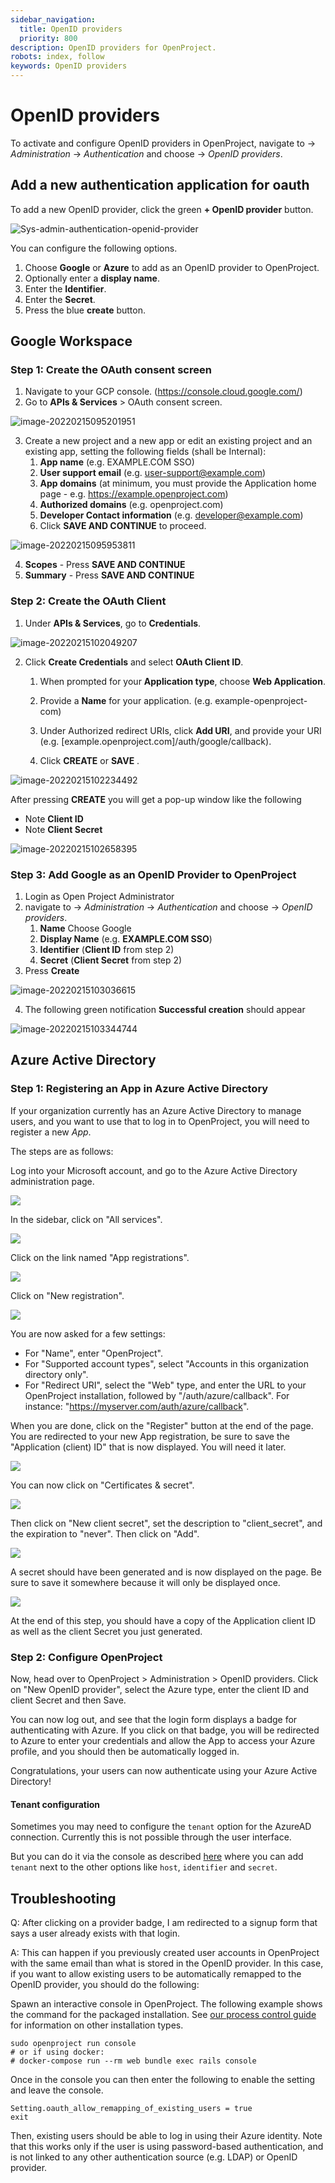 ```yaml
---
sidebar_navigation:
  title: OpenID providers
  priority: 800
description: OpenID providers for OpenProject.
robots: index, follow
keywords: OpenID providers
---
```

# OpenID providers

To activate and configure OpenID providers in OpenProject, navigate to -> *Administration* -> *Authentication* and choose -> *OpenID providers*.

## Add a new authentication application for oauth

To add a new OpenID provider, click the green **+ OpenID provider** button.

![Sys-admin-authentication-openid-provider](Sys-admin-authentication-openid-provider.png)

You can configure the following options.

1. Choose **Google** or **Azure** to add as an OpenID provider to OpenProject.
2. Optionally enter a **display name**.
3. Enter the **Identifier**.
4. Enter the **Secret**.
5. Press the blue **create** button.





## Google Workspace



### Step 1: Create the OAuth consent screen

1. Navigate to your GCP console.  (https://console.cloud.google.com/)
2. Go to **APIs & Services** > OAuth consent screen.

![image-20220215095201951](/home/ant0n/.config/Typora/typora-user-images/image-20220215095201951.png)



3. Create a new project and a new app or edit an existing project and an existing app, setting the following fields (shall be Internal):
   1. **App name** (e.g. EXAMPLE.COM SSO)
   2. **User support email** (e.g. user-support@example.com)
   3. **App domains** (at minimum, you must provide the Application home page - e.g. https://example.openproject.com)
   4. **Authorized domains** (e.g. openproject.com)
   5. **Developer Contact information** (e.g.  developer@example.com)
   6. Click **SAVE AND CONTINUE** to proceed.

![image-20220215095953811](/home/ant0n/.config/Typora/typora-user-images/image-20220215095953811.png)

4. **Scopes** - Press **SAVE AND CONTINUE**
5. **Summary** - Press **SAVE AND CONTINUE**



### Step 2: Create the OAuth Client

1. Under **APIs & Services**, go to **Credentials**.

![image-20220215102049207](/home/ant0n/.config/Typora/typora-user-images/image-20220215102049207.png)

2. Click **Create Credentials** and select **OAuth Client ID**.

   1. When prompted for your **Application type**, choose **Web Application**.

   2. Provide a **Name** for your application. (e.g. example-openproject-com)

   3. Under Authorized redirect URIs, click **Add URI**, and provide your URI (e.g. [example.openproject.com]/auth/google/callback).

   4. Click **CREATE** or **SAVE** .

![image-20220215102234492](/home/ant0n/.config/Typora/typora-user-images/image-20220215102234492.png)

After pressing **CREATE** you will get a pop-up window like the following

- Note **Client ID**
- Note **Client Secret**

![image-20220215102658395](/home/ant0n/.config/Typora/typora-user-images/image-20220215102658395.png)



### Step 3: Add Google as an OpenID Provider to OpenProject

1. Login as Open Project Administrator
2. navigate to -> *Administration* -> *Authentication* and choose -> *OpenID providers*.
   1. **Name** Choose Google
   2. **Display Name** (e.g. **EXAMPLE.COM SSO**)
   3. **Identifier** (**Client ID** from step 2)
   4. **Secret** (**Client Secret** from step 2)
3. Press **Create**

![image-20220215103036615](/home/ant0n/.config/Typora/typora-user-images/image-20220215103036615.png)

4. The following green notification **Successful creation** should appear

![image-20220215103344744](/home/ant0n/.config/Typora/typora-user-images/image-20220215103344744.png)









## Azure Active Directory

### Step 1: Registering an App in Azure Active Directory

If your organization currently has an Azure Active Directory to manage users, and you want to use that to log in to OpenProject, you will need to register a new *App*.

The steps are as follows:

Log into your Microsoft account, and go to the Azure Active Directory administration page.

![](01-menu.png)



In the sidebar, click on "All services".

![](02-admin-dashboard.png)

Click on the link named "App registrations".

![](03-app-registrations.png)



Click on "New registration".

![](04-register-app.png)

You are now asked for a few settings:

* For "Name", enter "OpenProject".
* For "Supported account types", select "Accounts in this organization directory only".
* For "Redirect URI", select the "Web" type, and enter the URL to your OpenProject installation, followed by "/auth/azure/callback". For instance: "https://myserver.com/auth/azure/callback".

When you are done, click on the "Register" button at the end of the page. You are redirected to your new App registration, be sure to save the "Application (client) ID" that is now displayed. You will need it later.

![](02-admin-dashboard-1580821056307.png)



You can now click on "Certificates & secret".

![](06-certificates.png)

Then click on "New client secret", set the description to "client_secret", and the expiration to "never". Then click on "Add".

![](07-client-secret.png)

A secret should have been generated and is now displayed on the page. Be sure to save it somewhere because it will only be displayed once.

![](08-add-secret.png)

At the end of this step, you should have a copy of the Application client ID as well as the client Secret you just generated.

### Step 2: Configure OpenProject

Now, head over to OpenProject > Administration > OpenID providers. Click on "New OpenID provider", select the Azure type, enter the client ID and client Secret and then Save.

You can now log out, and see that the login form displays a badge for authenticating with Azure. If you click on that badge, you will be redirected to Azure to enter your credentials and allow the App to access your Azure profile, and you should then be automatically logged in.

Congratulations, your users can now authenticate using your Azure Active Directory!

#### Tenant configuration

Sometimes you may need to configure the `tenant` option for the AzureAD connection.
Currently this is not possible through the user interface.

But you can do it via the console as described [here](../../../installation-and-operations/misc/custom-openid-connect-providers/#custom-openid-connect-providers) where you can add `tenant` next to the other options like `host`, `identifier` and `secret`.

## Troubleshooting

Q: After clicking on a provider badge, I am redirected to a signup form that says a user already exists with that login.

A: This can happen if you previously created user accounts in OpenProject with the same email than what is stored in the OpenID provider. In this case, if you want to allow existing users to be automatically remapped to the OpenID provider, you should do the following:

Spawn an interactive console in OpenProject. The following example shows the command for the packaged installation.
See [our process control guide](../../../installation-and-operations/operation/control/) for information on other installation types.

```
sudo openproject run console
# or if using docker:
# docker-compose run --rm web bundle exec rails console
```

Once in the console you can then enter the following to enable the setting and leave the console.

```
Setting.oauth_allow_remapping_of_existing_users = true
exit
```

Then, existing users should be able to log in using their Azure identity. Note that this works only if the user is using password-based authentication, and is not linked to any other authentication source (e.g. LDAP) or OpenID provider.
